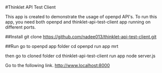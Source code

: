 #Thinklet API Test Client

This app is created to demonstrate the usage of openpd API's.
To run this app, you need both openpd and thinklet-api-test-client app running on different ports.

##Install
git clone https://github.com/nadee013/thinklet-api-test-client.git


##Run
go to openpd app folder
  cd openpd
run app
  mrt

then go to cloned folder
  cd thinklet-api-test-client
run app
  node server.js

Go to the following link.
http://www.localhost:8000

